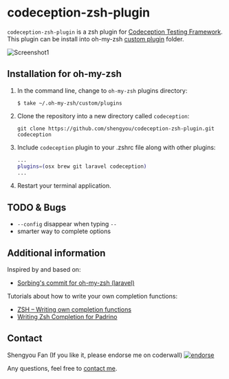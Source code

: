 # codeception-zsh-plugin

`codeception-zsh-plugin` is a zsh plugin for
[Codeception Testing Framework](http://codeception.com/). This plugin can be install into oh-my-zsh [custom plugin](https://github.com/robbyrussell/oh-my-zsh#customization) folder.

![Screenshot1](https://raw.github.com/shengyou/codeception-zsh-plugin/master/images/codeception.gif)

## Installation for oh-my-zsh

1. In the command line, change to `oh-my-zsh` plugins directory:

    ```console
    $ take ~/.oh-my-zsh/custom/plugins
    ```

2. Clone the repository into a new directory called `codeception`:

    ```console
    git clone https://github.com/shengyou/codeception-zsh-plugin.git codeception
    ```

3. Include `codeception` plugin to your .zshrc file along with other plugins:

    ```zsh
    ...
    plugins=(osx brew git laravel codeception)
    ...
    ```

4. Restart your terminal application.

## TODO & Bugs

* `--config` disappear when typing `--`
* smarter way to complete options

## Additional information

Inspired by and based on:

* [Sorbing's commit for oh-my-zsh (laravel)](https://github.com/Sorbing/oh-my-zsh/commit/62bee9aa82aadfdc033bc44c624f78c07af10062)

Tutorials about how to write your own completion functions:

* [ZSH – Writing own completion functions](http://askql.wordpress.com/2011/01/11/zsh-writing-own-completion/)
* [Writing Zsh Completion for Padrino](http://wikimatze.de/writing-zsh-completion-for-padrino.html)

## Contact
Shengyou Fan (If you like it, please endorse me on coderwall) [![endorse](https://api.coderwall.com/shengyou/endorsecount.png)](https://coderwall.com/shengyou)

Any questions, feel free to [contact me](http://twitter.com/shengyou).
